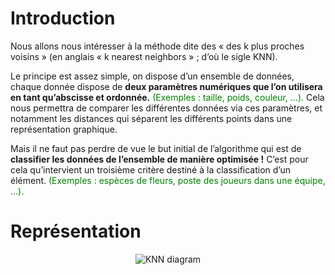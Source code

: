 # Introduction
Nous allons nous intéresser à la méthode dite des « des k plus proches voisins »
(en anglais « k nearest neighbors » ; d’où le sigle KNN).

Le principe est assez simple, on dispose d’un ensemble de données, chaque donnée dispose de **deux paramètres numériques que l’on utilisera en tant qu’abscisse et ordonnée.**
<span style="color: green;">(Exemples : taille, poids, couleur, …).</span>
Cela nous permettra de comparer les différentes données via ces paramètres, et notamment les distances qui séparent les différents points dans une représentation graphique.

Mais il ne faut pas perdre de vue le but initial de l’algorithme qui est de **classifier les données de l’ensemble de manière optimisée !**
C’est pour cela qu’intervient un troisième critère destiné à la classification d’un élément.
<span style="color: green;">(Exemples : espèces de fleurs, poste des joueurs dans une équipe, …).</span>

# Représentation
<html>
    <p align="center">
        <img src="https://www.ibm.com/content/dam/connectedassets-adobe-cms/worldwide-content/cdp/cf/ul/g/ef/3a/KNN.component.l.ts=1639762044031.png/content/adobe-cms/us/en/topics/knn/jcr:content/root/table_of_contents/intro/complex_narrative/items/content_group/image" alt="KNN diagram"/>
    </p>
</html>